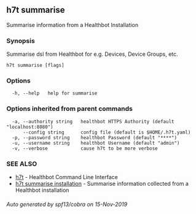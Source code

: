 ## h7t summarise

Summarise information from a Healthbot Installation

### Synopsis

Summarise dsl from Healthbot for e.g. Devices, Device Groups, etc.

```
h7t summarise [flags]
```

### Options

```
  -h, --help   help for summarise
```

### Options inherited from parent commands

```
  -a, --authority string   healthbot HTTPS Authority (default "localhost:8080")
      --config string      config file (default is $HOME/.h7t.yaml)
  -p, --password string    healthbot Password (default "****")
  -u, --username string    healthbot Username (default "admin")
  -v, --verbose            cause h7t to be more verbose
```

### SEE ALSO

* [h7t](h7t.md)	 - Healthbot Command Line Interface
* [h7t summarise installation](h7t_summarise_installation.md)	 - Summarise information collected from a Healthbot installation

###### Auto generated by spf13/cobra on 15-Nov-2019

